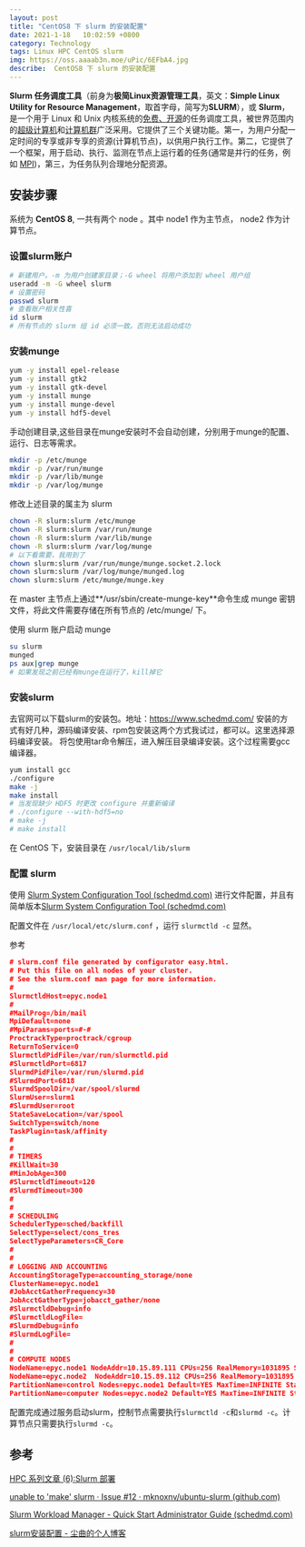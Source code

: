 ```yaml
---
layout: post
title: "CentOS8 下 slurm 的安装配置"
date: 2021-1-18   10:02:59 +0800
category: Technology
tags: Linux HPC CentOS slurm 
img: https://oss.aaaab3n.moe/uPic/6EFbA4.jpg
describe:  CentOS8 下 slurm 的安装配置
---
```




**Slurm 任务调度工具**（前身为**极简Linux资源管理工具**，英文：**Simple Linux Utility for Resource Management**，取首字母，简写为**SLURM**），或 **Slurm**，是一个用于 Linux 和 Unix 内核系统的[免费、开源](https://zh.wikipedia.org/wiki/自由及开放源代码软件)的任务调度工具，被世界范围内的[超级计算机](https://zh.wikipedia.org/wiki/超级计算机)和[计算机群](https://zh.wikipedia.org/wiki/计算机集群)广泛采用。它提供了三个关键功能。第一，为用户分配一定时间的专享或非专享的资源(计算机节点)，以供用户执行工作。第二，它提供了一个框架，用于启动、执行、监测在节点上运行着的任务(通常是并行的任务，例如 [MPI](https://zh.wikipedia.org/wiki/訊息傳遞介面))，第三，为任务队列合理地分配资源。



## 安装步骤

系统为 **CentOS 8**, 一共有两个 node 。其中 node1 作为主节点， node2 作为计算节点。



### 设置slurm账户

```bash
# 新建用户。-m 为用户创建家目录；-G wheel 将用户添加到 wheel 用户组
useradd -m -G wheel slurm
# 设置密码
passwd slurm
# 查看账户相关性喜
id slurm
# 所有节点的 slurm 组 id 必须一致。否则无法启动成功
```



### **安装munge**

```bash
yum -y install epel-release
yum -y install gtk2
yum -y install gtk-devel
yum -y install munge
yum -y install munge-devel
yum -y install hdf5-devel
```



手动创建目录,这些目录在munge安装时不会自动创建，分别用于munge的配置、运行、日志等需求。

```bash
mkdir -p /etc/munge
mkdir -p /var/run/munge
mkdir -p /var/lib/munge
mkdir -p /var/log/munge
```

修改上述目录的属主为 slurm

```bash
chown -R slurm:slurm /etc/munge
chown -R slurm:slurm /var/run/munge
chown -R slurm:slurm /var/lib/munge
chown -R slurm:slurm /var/log/munge
# 以下看需要，我用到了
chown slurm:slurm /var/run/munge/munge.socket.2.lock
chown slurm:slurm /var/log/munge/munged.log
chown slurm:slurm /etc/munge/munge.key
```

在 master 主节点上通过**/usr/sbin/create-munge-key**命令生成 munge 密钥文件，将此文件需要存储在所有节点的 /etc/munge/ 下。

使用 slurm 账户启动 munge

```bash
su slurm
munged
ps aux|grep munge
# 如果发现之前已经有munge在运行了，kill掉它
```



### **安装slurm**

去官网可以下载slurm的安装包。地址：https://www.schedmd.com/
安装的方式有好几种，源码编译安装、rpm包安装这两个方式我试过，都可以。这里选择源码编译安装。
将包使用tar命令解压，进入解压目录编译安装。这个过程需要gcc编译器。

```bash
yum install gcc
./configure
make -j
make install
# 当发现缺少 HDF5 时更改 configure 并重新编译
# ./configure --with-hdf5=no
# make -j
# make install
```

在 CentOS 下，安装目录在 `/usr/local/lib/slurm`



### 配置 slurm

使用 [Slurm System Configuration Tool (schedmd.com)](https://slurm.schedmd.com/configurator.html) 进行文件配置，并且有简单版本[Slurm System Configuration Tool (schedmd.com)](https://slurm.schedmd.com/configurator.easy.html)

配置文件在 `/usr/local/etc/slurm.conf` ，运行 `slurmctld -c` 显然。

参考

```json
# slurm.conf file generated by configurator easy.html.
# Put this file on all nodes of your cluster.
# See the slurm.conf man page for more information.
#
SlurmctldHost=epyc.node1
#
#MailProg=/bin/mail
MpiDefault=none
#MpiParams=ports=#-#
ProctrackType=proctrack/cgroup
ReturnToService=0
SlurmctldPidFile=/var/run/slurmctld.pid
#SlurmctldPort=6817
SlurmdPidFile=/var/run/slurmd.pid
#SlurmdPort=6818
SlurmdSpoolDir=/var/spool/slurmd
SlurmUser=slurm1
#SlurmdUser=root
StateSaveLocation=/var/spool
SwitchType=switch/none
TaskPlugin=task/affinity
#
#
# TIMERS
#KillWait=30
#MinJobAge=300
#SlurmctldTimeout=120
#SlurmdTimeout=300
#
#
# SCHEDULING
SchedulerType=sched/backfill
SelectType=select/cons_tres
SelectTypeParameters=CR_Core
#
#
# LOGGING AND ACCOUNTING
AccountingStorageType=accounting_storage/none
ClusterName=epyc.node1
#JobAcctGatherFrequency=30
JobAcctGatherType=jobacct_gather/none
#SlurmctldDebug=info
#SlurmctldLogFile=
#SlurmdDebug=info
#SlurmdLogFile=
#
#
# COMPUTE NODES
NodeName=epyc.node1 NodeAddr=10.15.89.111 CPUs=256 RealMemory=1031895 Sockets=2 CoresPerSocket=64 ThreadsPerCore=2 State=UNKNOWN
NodeName=epyc.node2  NodeAddr=10.15.89.112 CPUs=256 RealMemory=1031895 Sockets=2 CoresPerSocket=64 ThreadsPerCore=2 State=UNKNOWN
PartitionName=control Nodes=epyc.node1 Default=YES MaxTime=INFINITE State=UP
PartitionName=computer Nodes=epyc.node2 Default=YES MaxTime=INFINITE State=UP····
```



配置完成通过服务启动slurm，控制节点需要执行`slurmctld -c`和`slurmd -c`。计算节点只需要执行`slurmd -c`。 

## 参考

[HPC 系列文章 (6):Slurm 部署](http://blog.zxh.site/2018/08/26/HPC-series-6-setup-slurm/#more)

[unable to 'make' slurm · Issue #12 · mknoxnv/ubuntu-slurm (github.com)](https://github.com/mknoxnv/ubuntu-slurm/issues/12)

[Slurm Workload Manager - Quick Start Administrator Guide (schedmd.com)](https://slurm.schedmd.com/quickstart_admin.html)

[slurm安装配置 - 尘曲的个人博客 ](http://zhangcheng.fun/2018/06/14/slurm安装配置/)

 

